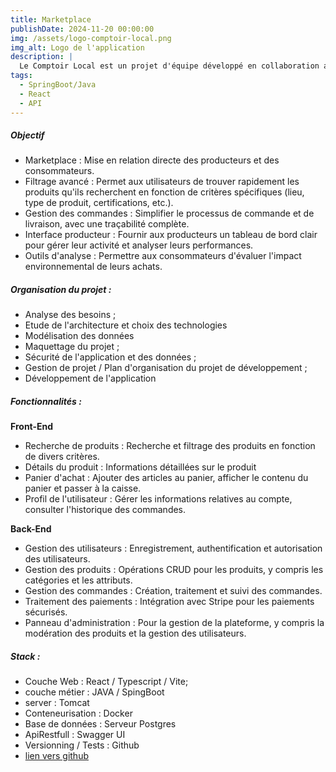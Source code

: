 ```yaml
---
title: Marketplace
publishDate: 2024-11-20 00:00:00
img: /assets/logo-comptoir-local.png
img_alt: Logo de l'application
description: |
  Le Comptoir Local est un projet d'équipe développé en collaboration avec des membres de l'organisation Github Pinqo.
tags:
  - SpringBoot/Java
  - React
  - API
---
```


##### Objectif

- Marketplace : Mise en relation directe des producteurs et des consommateurs.
- Filtrage avancé : Permet aux utilisateurs de trouver rapidement les produits qu'ils recherchent en fonction de critères spécifiques (lieu, type de produit, certifications, etc.).
- Gestion des commandes : Simplifier le processus de commande et de livraison, avec une traçabilité complète.
- Interface producteur : Fournir aux producteurs un tableau de bord clair pour gérer leur activité et analyser leurs performances.
- Outils d'analyse : Permettre aux consommateurs d'évaluer l'impact environnemental de leurs achats.

##### Organisation du projet :

- Analyse des besoins ;
- Etude de l'architecture et choix des technologies
- Modélisation des données
- Maquettage du projet ;
- Sécurité de l'application et des données ;
- Gestion de projet / Plan d'organisation du projet de développement ;
- Développement de l'application

##### Fonctionnalités :

**Front-End**

- Recherche de produits : Recherche et filtrage des produits en fonction de divers critères.
- Détails du produit : Informations détaillées sur le produit
- Panier d'achat : Ajouter des articles au panier, afficher le contenu du panier et passer à la caisse.
- Profil de l'utilisateur : Gérer les informations relatives au compte, consulter l'historique des commandes.

**Back-End**

- Gestion des utilisateurs : Enregistrement, authentification et autorisation des utilisateurs.
- Gestion des produits : Opérations CRUD pour les produits, y compris les catégories et les attributs.
- Gestion des commandes : Création, traitement et suivi des commandes.
- Traitement des paiements : Intégration avec Stripe pour les paiements sécurisés.
- Panneau d'administration : Pour la gestion de la plateforme, y compris la modération des produits et la gestion des utilisateurs.

##### Stack :

- Couche Web : React / Typescript / Vite;
- couche métier : JAVA / SpingBoot
- server : Tomcat
- Conteneurisation : Docker
- Base de données : Serveur Postgres
- ApiRestfull : Swagger UI
- Versionning / Tests : Github
- <a href = "https://github.com/Pinqo-community/marketplace-app" target="_blank">lien vers github</a>
